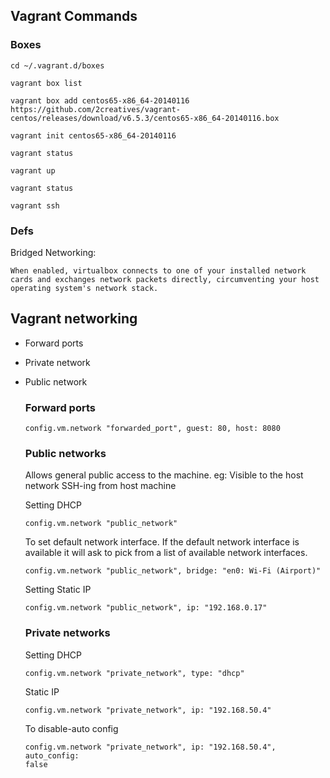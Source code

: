 ## Vagrant Commands

### Boxes
` cd ~/.vagrant.d/boxes `

```
vagrant box list

vagrant box add centos65-x86_64-20140116 https://github.com/2creatives/vagrant-centos/releases/download/v6.5.3/centos65-x86_64-20140116.box

vagrant init centos65-x86_64-20140116

vagrant status

vagrant up

vagrant status

vagrant ssh
```

### Defs
Bridged Networking:

    When enabled, virtualbox connects to one of your installed network cards and exchanges network packets directly, circumventing your host operating system's network stack.

## Vagrant networking
* Forward ports
* Private network
* Public network

  ### Forward ports
  ```
  config.vm.network "forwarded_port", guest: 80, host: 8080
  ```

  ### Public networks
  Allows general public access to the machine.
  eg: Visible to the host network
      SSH-ing from host machine


  Setting DHCP
  ```
  config.vm.network "public_network"
  ```
  To set default network interface. If the default network interface is
  available it will ask to pick from a list of available network
  interfaces.
  ```
  config.vm.network "public_network", bridge: "en0: Wi-Fi (Airport)"
  ```

  Setting Static IP
  ```
  config.vm.network "public_network", ip: "192.168.0.17"
  ```

  ### Private networks

  Setting DHCP
  ```
  config.vm.network "private_network", type: "dhcp"
  ```

  Static IP
  ```
  config.vm.network "private_network", ip: "192.168.50.4"
  ```

  To disable-auto config
  ```
  config.vm.network "private_network", ip: "192.168.50.4", auto_config:
  false
  ```
